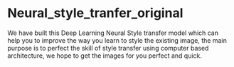 # Neural_style_tranfer_original
We have built this Deep Learning Neural Style transfer model which can help you to improve the way you learn to style the existing image, the main purpose is to perfect the skill of style transfer using computer based architecture, we hope to get the images for you perfect and quick.
